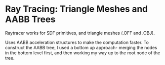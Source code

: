 Ray Tracing: Triangle Meshes and AABB Trees
===========================================

Raytracer works for SDF primitives, and triangle meshes (.OFF and .OBJ). 

Uses AABB acceleration structures to make the computation faster.
To construct the AABB tree, I used a bottom up approach- merging the nodes in the bottom level first, and then working my way up to the root node of the tree.

